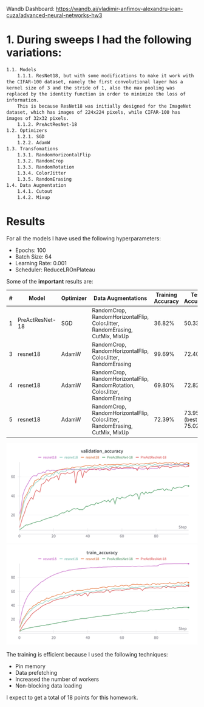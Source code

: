 Wandb Dashboard: https://wandb.ai/vladimir-anfimov-alexandru-ioan-cuza/advanced-neural-networks-hw3

# 1. During sweeps I had the following variations:
    1.1. Models
        1.1.1. ResNet18, but with some modifications to make it work with the CIFAR-100 dataset, namely the first convolutional layer has a kernel size of 3 and the stride of 1, also the max pooling was replaced by the identity function in order to minimize the loss of information.
        This is because ResNet18 was initially designed for the ImageNet dataset, which has images of 224x224 pixels, while CIFAR-100 has images of 32x32 pixels.
        1.1.2. PreActResNet-18
    1.2. Optimizers
        1.2.1. SGD
        1.2.2. AdamW
    1.3. Transfomations
        1.3.1. RandomHorizontalFlip
        1.3.2. RandomCrop
        1.3.3. RandomRotation
        1.3.4. ColorJitter
        1.3.5. RandomErasing
    1.4. Data Augmentation
        1.4.1. Cutout
        1.4.2. Mixup


# Results
For all the models I have used the following hyperparameters:
- Epochs: 100
- Batch Size: 64
- Learning Rate: 0.001
- Scheduler: ReduceLROnPlateau

Some of the **important** results are:

| #  | Model           | Optimizer |  Data Augmentations                                  | Training Accuracy | Test Accuracy |
|----|----------------|-----------|-----------------------------------------------------| ----------------- | ------------- |
| 1  | PreActResNet-18 | SGD       | RandomCrop, RandomHorizontalFlip, ColorJitter, RandomErasing, CutMix, MixUp | 36.82%  | 50.33% |
| 3  | resnet18       | AdamW     | RandomCrop, RandomHorizontalFlip, ColorJitter, RandomErasing | 99.69%    | 72.40% |
| 4  | resnet18       | AdamW     | RandomCrop, RandomHorizontalFlip, RandomRotation, ColorJitter, RandomErasing | 69.80% | 72.82% |
| 5  | resnet18       | AdamW     | RandomCrop, RandomHorizontalFlip, ColorJitter, RandomErasing, CutMix, MixUp | 72.39% | 73.95% (best 75.02%) |

![Test results](test.png)
![Train results](train.png)


The training is efficient because I used the following techniques:
- Pin memory
- Data prefetching
- Increased the number of workers
- Non-blocking data loading

I expect to get a total of 18 points for this homework.